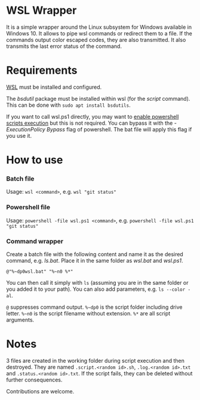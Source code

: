 WSL Wrapper
===========
It is a simple wrapper around the Linux subsystem for Windows available in Windows 10.
It allows to pipe wsl commands or redirect them to a file. If the commands output color escaped codes, they are also transmitted. It also transmits the last error status of the command.

Requirements
============
[WSL](https://msdn.microsoft.com/commandline/wsl/about) must be installed and configured.

The *bsdutil* package must be installed within wsl (for the *script* command). This can be done with
`sudo apt install bsdutils`.

If you want to call wsl.ps1 directly, you may want to [enable powershell scripts execution](https://technet.microsoft.com/en-us/library/ee176961.aspx) but this is not required. You can bypass it with the *-ExecutionPolicy Bypass* flag of powershell. The bat file will apply this flag if you use it.

How to use
==========
### Batch file
Usage: `wsl <command>`, e.g. `wsl "git status"`

### Powershell file
Usage: `powershell -file wsl.ps1 <command>`, e.g. `powershell -file wsl.ps1 "git status"`

### Command wrapper
Create a batch file with the following content and name it as the desired command, e.g. *ls.bat*. Place it in the same folder as *wsl.bat* and *wsl.ps1*.
``` batch
@"%~dp0wsl.bat" "%~n0 %*"
```
You can then call it simply with `ls` (assuming you are in the same folder or you added it to your path). You can also add parameters, e.g. `ls --color -al`.

`@` suppresses command output. `%~dp0` is the script folder including drive letter. `%~n0` is the script filename without extension. `%*` are all script arguments.

Notes
=====
3 files are created in the working folder during script execution and then destroyed. 
They are named `.script.<random id>.sh`, `.log.<random id>.txt` and `.status.<random id>.txt`. If the script fails, they can be deleted without further consequences.

Contributions are welcome.